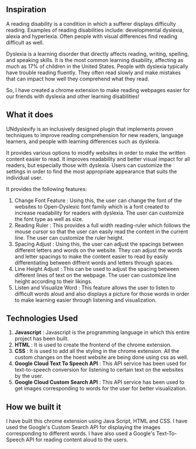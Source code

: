 

## Inspiration 
A reading disability is a condition in which a sufferer displays difficulty reading. Examples of reading disabilities include: developmental dyslexia, alexia and hyperlexia. Often people with visual differences find reading difficult as well.

Dyslexia is a learning disorder that directly affects reading, writing, spelling, and speaking skills. It is the most common learning disability, affecting as much as 17% of children in the United States. People with dyslexia typically have trouble reading fluently. They often read slowly and make mistakes that can impact how well they comprehend what they read.

So, I have created a chrome extension to make reading webpages easier for our friends with dyslexia and other learning disabilities!

## What it does

UNdyslexify is an inclusively designed plugin that implements proven techniques to improve reading comprehension for new readers, language learners, and people with learning differences such as dyslexia.

It provides various options to modify websites in order to make the written content easier to read. It improves readability and better visual impact for all readers, but especially those with dyslexia. Users can customize the settings in order to find the most appropriate appearance that suits the individual user. 

It provides the following features:

1. Change Font Feature : Using this, the user can change the font of the websites to Open-Dyslexic font family which is a font created to increase readability for readers with dyslexia. The user can customize the font type as well as size.
2. Reading Ruler : This provides a full width reading-ruler which follows the mouse cursor so that the user can easily read the content in the current line. The user can customize the ruler height.
3. Spacing Adjust : Using this, the user can adjust the spacings between different letters and words on the website. They can adjust the words and letter spacings to make the content easier to read by easily differentiating between diffrent words and letters through spaces.
4. Line Height Adjust : This can be used to adjust the spacing between different lines of text on the webpage. The user can customize line height according to their likings.
5. Listen and Visualize Word : This feature allows the user to listen to difficult words aloud and also displays a picture for those words in order to make learning easier through listening and visualization.

## Technologies Used

1. **Javascript** : Javascript is the programming language in which this entire project has been built.
2. **HTML** : It is used to create the frontend of the chrome extension.
3. **CSS** : It is used to add all the styling in the chrome extension. All the custom changes on the hoest website are being done using css as well.
5. **Google Cloud Text To Speech API** : This API service has been used for text-to-speech conversion for listening to certain text on the websites by the user.
5. **Google Cloud Custom Search API** : This API service has been used to get images corresponding to words for the user for better visualization.

## How we built it

I have built this chrome extension using Java Script, HTML and CSS. I have used the Google's Custom Search API for displaying the images corresponding to different words. I have also used a Google's Text-To-Speech API for reading content aloud to the users. 
